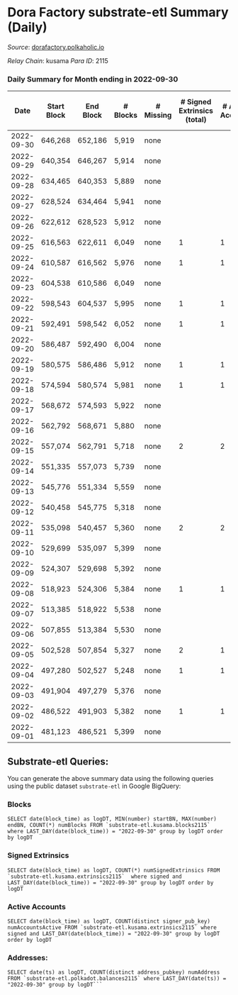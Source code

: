 # Dora Factory substrate-etl Summary (Daily)

_Source_: [dorafactory.polkaholic.io](https://dorafactory.polkaholic.io)

*Relay Chain*: kusama
*Para ID*: 2115



### Daily Summary for Month ending in 2022-09-30


| Date | Start Block | End Block | # Blocks | # Missing | # Signed Extrinsics (total) | # Active Accounts | # Addresses with Balances | # Events | # Transfers | # XCM Transfers In | # XCM Transfers Out |
| ---- | ----------- | --------- | -------- | --------- | --------------------------- | ----------------- | ------------------------- | -------- | ----------- | ------------------ | ------------------- |
| 2022-09-30 | 646,268 | 652,186 | 5,919 | none  |  |  | 371 | 11,841 |   |   |   |
| 2022-09-29 | 640,354 | 646,267 | 5,914 | none  |  |  |  | 11,832 |   |   |   |
| 2022-09-28 | 634,465 | 640,353 | 5,889 | none  |  |  |  | 11,781 |   |   |   |
| 2022-09-27 | 628,524 | 634,464 | 5,941 | none  |  |  |  | 11,885 |   |   |   |
| 2022-09-26 | 622,612 | 628,523 | 5,912 | none  |  |  |  | 11,828 |   |   |   |
| 2022-09-25 | 616,563 | 622,611 | 6,049 | none  | 1 | 1 |  | 12,107 | 1  |   |   |
| 2022-09-24 | 610,587 | 616,562 | 5,976 | none  | 1 | 1 |  | 11,961 | 1  |   |   |
| 2022-09-23 | 604,538 | 610,586 | 6,049 | none  |  |  |  | 12,102 |   |   |   |
| 2022-09-22 | 598,543 | 604,537 | 5,995 | none  | 1 | 1 |  | 11,999 | 1  |   |   |
| 2022-09-21 | 592,491 | 598,542 | 6,052 | none  | 1 | 1 |  | 12,113 | 1  |   |   |
| 2022-09-20 | 586,487 | 592,490 | 6,004 | none  |  |  |  | 12,012 |   |   |   |
| 2022-09-19 | 580,575 | 586,486 | 5,912 | none  | 1 | 1 | 371 | 11,833 | 1  |   |   |
| 2022-09-18 | 574,594 | 580,574 | 5,981 | none  | 1 | 1 | 371 | 11,969 |   |   |   |
| 2022-09-17 | 568,672 | 574,593 | 5,922 | none  |  |  | 371 | 11,848 |   |   |   |
| 2022-09-16 | 562,792 | 568,671 | 5,880 | none  |  |  | 371 | 11,763 |   |   |   |
| 2022-09-15 | 557,074 | 562,791 | 5,718 | none  | 2 | 2 | 371 | 11,451 | 2  |   |   |
| 2022-09-14 | 551,335 | 557,073 | 5,739 | none  |  |  | 371 | 11,481 |   |   |   |
| 2022-09-13 | 545,776 | 551,334 | 5,559 | none  |  |  | 371 | 11,121 |   |   |   |
| 2022-09-12 | 540,458 | 545,775 | 5,318 | none  |  |  |  | 10,639 |   |   |   |
| 2022-09-11 | 535,098 | 540,457 | 5,360 | none  | 2 | 2 |  | 10,735 | 2  |   |   |
| 2022-09-10 | 529,699 | 535,097 | 5,399 | none  |  |  |  | 10,801 |   |   |   |
| 2022-09-09 | 524,307 | 529,698 | 5,392 | none  |  |  |  | 10,787 |   |   |   |
| 2022-09-08 | 518,923 | 524,306 | 5,384 | none  | 1 | 1 | 371 | 10,777 | 1  |   |   |
| 2022-09-07 | 513,385 | 518,922 | 5,538 | none  |  |  | 371 | 11,079 |   |   |   |
| 2022-09-06 | 507,855 | 513,384 | 5,530 | none  |  |  | 371 | 11,063 |   |   |   |
| 2022-09-05 | 502,528 | 507,854 | 5,327 | none  | 2 | 1 | 371 | 10,669 | 2  |   |   |
| 2022-09-04 | 497,280 | 502,527 | 5,248 | none  | 1 | 1 | 371 | 10,505 | 1  |   |   |
| 2022-09-03 | 491,904 | 497,279 | 5,376 | none  |  |  | 371 | 10,755 |   |   |   |
| 2022-09-02 | 486,522 | 491,903 | 5,382 | none  | 1 | 1 | 371 | 10,773 | 1  |   |   |
| 2022-09-01 | 481,123 | 486,521 | 5,399 | none  |  |  | 371 | 10,801 |   |   |   |

## Substrate-etl Queries:
You can generate the above summary data using the following queries using the public dataset `substrate-etl` in Google BigQuery:


### Blocks
```
SELECT date(block_time) as logDT, MIN(number) startBN, MAX(number) endBN, COUNT(*) numBlocks FROM `substrate-etl.kusama.blocks2115`  where LAST_DAY(date(block_time)) = "2022-09-30" group by logDT order by logDT
```


### Signed Extrinsics
```
SELECT date(block_time) as logDT, COUNT(*) numSignedExtrinsics FROM `substrate-etl.kusama.extrinsics2115`  where signed and LAST_DAY(date(block_time)) = "2022-09-30" group by logDT order by logDT
```


### Active Accounts
```
SELECT date(block_time) as logDT, COUNT(distinct signer_pub_key) numAccountsActive FROM `substrate-etl.kusama.extrinsics2115` where signed and LAST_DAY(date(block_time)) = "2022-09-30" group by logDT order by logDT
```


### Addresses:
```
SELECT date(ts) as logDT, COUNT(distinct address_pubkey) numAddress FROM `substrate-etl.polkadot.balances2115` where LAST_DAY(date(ts)) = "2022-09-30" group by logDT```

